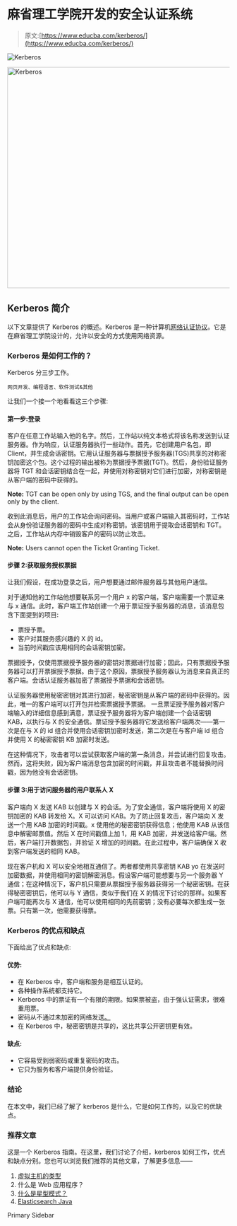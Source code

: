 # 麻省理工学院开发的安全认证系统

> 原文:[https://www.educba.com/kerberos/](https://www.educba.com/kerberos/)

![Kerberos](../Images/b3e7f9bc079c8c3538728e0ef61b7026.png)

<noscript><img class="alignnone size-full wp-image-253486" src="../Images/b3e7f9bc079c8c3538728e0ef61b7026.png" alt="Kerberos" width="900" height="500" data-original-src="https://cdn.educba.com/academy/wp-content/uploads/2019/11/Kerberos.png"/></noscript>

## Kerberos 简介

以下文章提供了 Kerberos 的概述。Kerberos 是一种计算机[网络认证协议](https://www.educba.com/types-of-networking-protocols/)。它是在麻省理工学院设计的，允许以安全的方式使用网络资源。

### Kerberos 是如何工作的？

Kerberos 分三步工作。

<small>网页开发、编程语言、软件测试&其他</small>

让我们一个接一个地看看这三个步骤:

#### 第一步:登录

客户在任意工作站输入他的名字。然后，工作站以纯文本格式将该名称发送到认证服务器。作为响应，认证服务器执行一些动作。首先，它创建用户名包，即 Client，并生成会话密钥。它用认证服务器与票据授予服务器(TGS)共享的对称密钥加密这个包。这个过程的输出被称为票据授予票据(TGT)。然后，身份验证服务器将 TGT 和会话密钥结合在一起，并使用对称密钥对它们进行加密，对称密钥是从客户端的密码中获得的。

**Note:** TGT can be open only by using TGS, and the final output can be open only by the client.

收到此消息后，用户的工作站会询问密码。当用户或客户端输入其密码时，工作站会从身份验证服务器的密码中生成对称密钥。该密钥用于提取会话密钥和 TGT。之后，工作站从内存中销毁客户的密码以防止攻击。

**Note:** Users cannot open the Ticket Granting Ticket.

#### 步骤 2:获取服务授权票据

让我们假设，在成功登录之后，用户想要通过邮件服务器与其他用户通信。

对于通知他的工作站他想要联系另一个用户 x 的客户端，客户端需要一个票证来与 x 通信。此时，客户端工作站创建一个用于票证授予服务器的消息，该消息包含下面提到的项目:

*   票授予票。
*   客户对其服务感兴趣的 X 的 id。
*   当前时间戳应该用相同的会话密钥加密。

票据授予，仅使用票据授予服务器的密钥对票据进行加密；因此，只有票据授予服务器可以打开票据授予票据。由于这个原因，票据授予服务器认为消息来自真正的客户端。会话认证服务器加密了票据授予票据和会话密钥。

认证服务器使用秘密密钥对其进行加密，秘密密钥是从客户端的密码中获得的。因此，唯一的客户端可以打开包并检索票据授予票据。
一旦票证授予服务器对客户端输入的详细信息感到满意，票证授予服务器将为客户端创建一个会话密钥 KAB，以执行与 X 的安全通信。票证授予服务器将它发送给客户端两次——第一次是在与 X 的 id 组合并使用会话密钥加密时发送，第二次是在与客户端 id 组合并使用 X 的秘密密钥 KB 加密时发送。

在这种情况下，攻击者可以尝试获取客户端的第一条消息，并尝试进行回复攻击。然而，这将失败，因为客户端消息包含加密的时间戳，并且攻击者不能替换时间戳，因为他没有会话密钥。

#### 步骤 3:用于访问服务器的用户联系人 X

客户端向 X 发送 KAB 以创建与 X 的会话。为了安全通信，客户端将使用 X 的密钥加密的 KAB 转发给 X。X 可以访问 KAB。为了防止回复攻击，客户端向 X 发送一个用 KAB 加密的时间戳。x 使用他的秘密密钥获得信息；他使用 KAB 从该信息中解密邮票值。然后 X 在时间戳值上加 1，用 KAB 加密，并发送给客户端。然后，客户端打开数据包，并验证 X 增加的时间戳。在此过程中，客户端确保 X 收到客户端发送的相同 KAB。

现在客户机和 X 可以安全地相互通信了。两者都使用共享密钥 KAB yo 在发送时加密数据，并使用相同的密钥解密消息。假设客户端可能想要与另一个服务器 Y 通信；在这种情况下，客户机只需要从票据授予服务器获得另一个秘密密钥。在获得秘密密钥后，他可以与 Y 通信，类似于我们在 X 的情况下讨论的那样。如果客户端可能再次与 X 通信，他可以使用相同的先前密钥；没有必要每次都生成一张票。只有第一次，他需要获得票。

### Kerberos 的优点和缺点

下面给出了优点和缺点:

#### 优势:

*   在 Kerberos 中，客户端和服务是相互认证的。
*   各种操作系统都支持它。
*   Kerberos 中的票证有一个有限的期限。如果票被盗，由于强认证需求，很难重用票。
*   密码从不通过未加密的网络发送[。](https://www.educba.com/types-of-network-attacks/)
*   在 Kerberos 中，秘密密钥是共享的，这比共享公开密钥更有效。

#### 缺点:

*   它容易受到弱密码或重复密码的攻击。
*   它只为服务和客户端提供身份验证。

### 结论

在本文中，我们已经了解了 kerberos 是什么，它是如何工作的，以及它的优缺点。

### 推荐文章

这是一个 Kerberos 指南。在这里，我们讨论了介绍，kerberos 如何工作，优点和缺点分别。您也可以浏览我们推荐的其他文章，了解更多信息——

1.  [虚拟主机的类型](https://www.educba.com/types-of-web-hosting/)
2.  什么是 Web 应用程序？
3.  [什么是星型模式？](https://www.educba.com/what-is-star-schema/)
4.  [Elasticsearch Java](https://www.educba.com/elasticsearch-java/)

<footer class="entry-footer">

<aside class="sidebar sidebar-primary widget-area" role="complementary" aria-label="Primary Sidebar">Primary Sidebar</aside>

</footer>